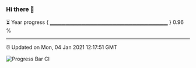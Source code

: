 ### Hi there 👋

⏳ Year progress { ▁▁▁▁▁▁▁▁▁▁▁▁▁▁▁▁▁▁▁▁▁▁▁▁▁▁▁▁▁▁ } 0.96 %

---

⏰ Updated on Mon, 04 Jan 2021 12:17:51 GMT

![Progress Bar CI](https://github.com/liununu/liununu/workflows/Progress%20Bar%20CI/badge.svg)
